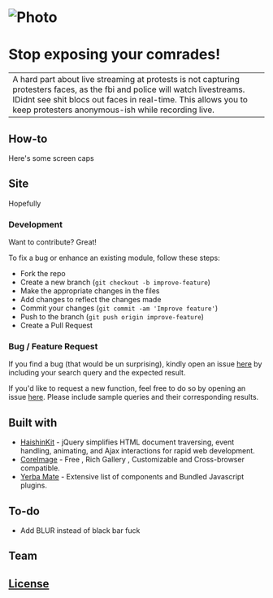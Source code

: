 # ![Photo](https://www.wweek.com/resizer/_z_ugGg9RNzEAJ66JzidurVFWK8=/1200x0/filters:quality(100)/s3.amazonaws.com/arc-wordpress-client-uploads/wweek/wp-content/uploads/2020/05/31224313/7837096459248112771.jpg)
# Stop exposing your comrades!
<table>
<tr>
<td>
 A hard part about live streaming at protests is not capturing protesters faces, as the fbi and police will watch livestreams. IDidnt see shit blocs out faces in real-time. This allows you to keep protesters anonymous-ish while recording live. 
</td>
</tr>
</table>


## How-to
Here's some screen caps


## Site
Hopefully 






### Development
Want to contribute? Great!

To fix a bug or enhance an existing module, follow these steps:

- Fork the repo
- Create a new branch (`git checkout -b improve-feature`)
- Make the appropriate changes in the files
- Add changes to reflect the changes made
- Commit your changes (`git commit -am 'Improve feature'`)
- Push to the branch (`git push origin improve-feature`)
- Create a Pull Request 

### Bug / Feature Request

If you find a bug (that would be un surprising), kindly open an issue [here](https://github.com/) by including your search query and the expected result.

If you'd like to request a new function, feel free to do so by opening an issue [here](https://github.com/). Please include sample queries and their corresponding results.


## Built with 

- [HaishinKit](http://www.w3schools.com/jquery/jquery_ref_ajax.asp) - jQuery simplifies HTML document traversing, event handling, animating, and Ajax interactions for rapid web development.
- [CoreImage](https://developers.google.com/chart/interactive/docs/quick_start) - Free , Rich Gallery , Customizable and Cross-browser compatible.
- [Yerba Mate](http://getbootstrap.com/) - Extensive list of components and  Bundled Javascript plugins.


## To-do
- Add BLUR instead of black bar fuck

## Team



## [License](d)


